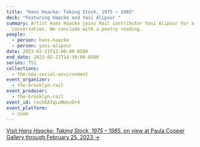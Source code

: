 ```yaml
---
title: "Hans Haacke: Taking Stock, 1975 – 1985"
deck: "Featuring Haacke and Yasi Alipour "
summary: Artist Hans Haacke joins Rail contributor Yasi Alipour for a
  conversation. We conclude with a poetry reading.
people:
  - person: hans-haacke
  - person: yasi-alipour
date: 2023-02-21T13:00:00-0500
end_date: 2023-02-21T14:30:00-0500
series: 751
collections:
  - the-new-social-environment
event_organizer:
  - the-brooklyn-rail
event_producer:
  - the-brooklyn-rail
event_id: rechEA7qLwNUezDr4
event_platform:
  - zoom
---
```

[V﻿isit *Hans Haacke: Taking Stock, 1975 – 1985*, on view at Paula Cooper Gallery through February 25, 2023 →](https://www.paulacoopergallery.com/exhibitions/hans-haacke-taking-stock-1975-1985#tab:slideshow;tab-1:thumbnails)